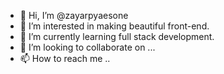 - 👋 Hi, I’m @zayarpyaesone
- 👀 I’m interested in making beautiful front-end.
- 🌱 I’m currently learning full stack development.
- 💞️ I’m looking to collaborate on ...
- 📫 How to reach me ..

<!---
zayarpyaesone/zayarpyaesone is a ✨ special ✨ repository because its `README.md` (this file) appears on your GitHub profile.
You can click the Preview link to take a look at your changes.
--->
